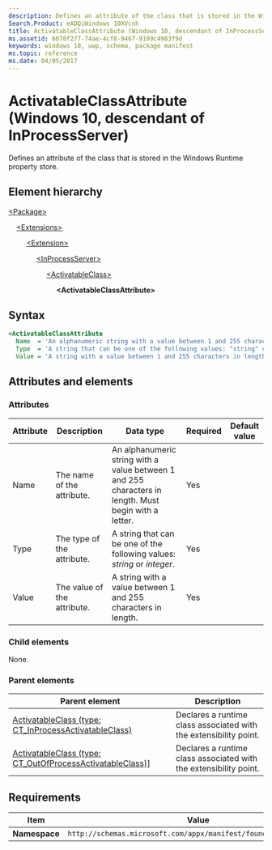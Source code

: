 ```yaml
---
description: Defines an attribute of the class that is stored in the Windows Runtime property store (Windows 10, descendant of InProcessServer).
Search.Product: eADQiWindows 10XVcnh
title: ActivatableClassAttribute (Windows 10, descendant of InProcessServer)
ms.assetid: 6070f277-74ae-4cf8-9467-9109c4983f9d
keywords: windows 10, uwp, schema, package manifest
ms.topic: reference
ms.date: 04/05/2017
---
```


# ActivatableClassAttribute (Windows 10, descendant of InProcessServer)

Defines an attribute of the class that is stored in the Windows Runtime property store.

## Element hierarchy

[\<Package\>](element-package.md)

&nbsp;&nbsp;&nbsp;&nbsp;[\<Extensions\>](element-extensions.md)

&nbsp;&nbsp;&nbsp;&nbsp; &nbsp;&nbsp;&nbsp;&nbsp;[\<Extension\>](element-extension.md)

&nbsp;&nbsp;&nbsp;&nbsp; &nbsp;&nbsp;&nbsp;&nbsp; &nbsp;&nbsp;&nbsp;&nbsp;[\<InProcessServer\>](element-inprocessserver.md)

&nbsp;&nbsp;&nbsp;&nbsp; &nbsp;&nbsp;&nbsp;&nbsp; &nbsp;&nbsp;&nbsp;&nbsp; &nbsp;&nbsp;&nbsp;&nbsp;[\<ActivatableClass\>](element-activatableclass.md)

&nbsp;&nbsp;&nbsp;&nbsp; &nbsp;&nbsp;&nbsp;&nbsp; &nbsp;&nbsp;&nbsp;&nbsp; &nbsp;&nbsp;&nbsp;&nbsp; &nbsp;&nbsp;&nbsp;&nbsp;**\<ActivatableClassAttribute\>**

## Syntax

```xml
<ActivatableClassAttribute
  Name  = 'An alphanumeric string with a value between 1 and 255 characters in length. Must begin with a letter.'
  Type  = 'A string that can be one of the following values: "string" or "integer".'
  Value = 'A string with a value between 1 and 255 characters in length.' />
```

## Attributes and elements

### Attributes

| Attribute | Description | Data type | Required | Default value |
|-|-|-|-|-|
| Name | The name of the attribute. | An alphanumeric string with a value between 1 and 255 characters in length. Must begin with a letter. | Yes |  |
| Type | The type of the attribute. | A string that can be one of the following values: *string* or *integer*. | Yes |  |
| Value | The value of the attribute. | A string with a value between 1 and 255 characters in length. | Yes |  |

### Child elements

None.

### Parent elements

| Parent element | Description |
|-|-|
| [ActivatableClass (type: CT_InProcessActivatableClass)](element-activatableclass.md) | Declares a runtime class associated with the extensibility point. |
| [ActivatableClass (type: CT_OutOfProcessActivatableClass)](element-1-activatableclass.md)] | Declares a runtime class associated with the extensibility point. |

## Requirements

| Item | Value |
|--|--|
| **Namespace** | `http://schemas.microsoft.com/appx/manifest/foundation/windows10` |
